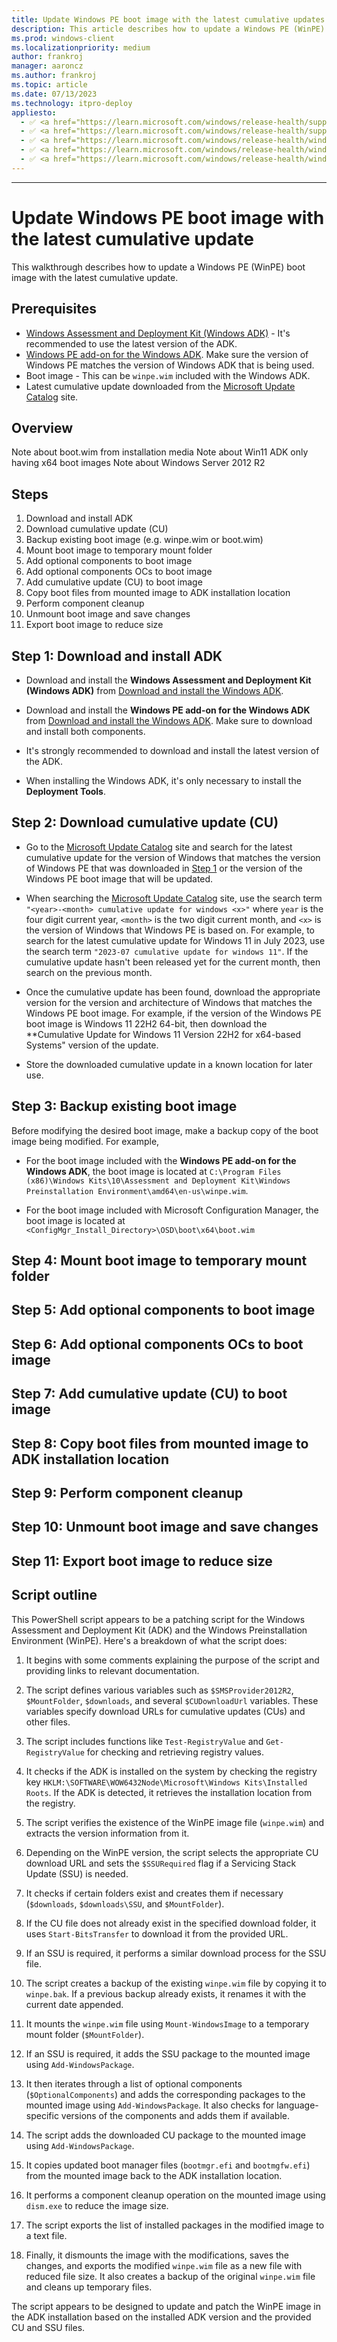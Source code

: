 ```yaml
---
title: Update Windows PE boot image with the latest cumulative updates
description: This article describes how to update a Windows PE (WinPE) boot image with the latest cumulative update.
ms.prod: windows-client
ms.localizationpriority: medium
author: frankroj
manager: aaroncz
ms.author: frankroj
ms.topic: article
ms.date: 07/13/2023
ms.technology: itpro-deploy
appliesto:
  - ✅ <a href="https://learn.microsoft.com/windows/release-health/supported-versions-windows-client" target="_blank">Windows 11</a>
  - ✅ <a href="https://learn.microsoft.com/windows/release-health/supported-versions-windows-client" target="_blank">Windows 10</a>
  - ✅ <a href="https://learn.microsoft.com/windows/release-health/windows-server-release-info" target="_blank">Windows Server 2022</a>
  - ✅ <a href="https://learn.microsoft.com/windows/release-health/windows-server-release-info" target="_blank">Windows Server 2019</a>
  - ✅ <a href="https://learn.microsoft.com/windows/release-health/windows-server-release-info" target="_blank">Windows Server 2016</a>
---
```

---

# Update Windows PE boot image with the latest cumulative update

<!-- 7894697 -->

This walkthrough describes how to update a Windows PE (WinPE) boot image with the latest cumulative update.

## Prerequisites

- [Windows Assessment and Deployment Kit (Windows ADK)](/windows-hardware/get-started/adk-install) - It's recommended to use the latest version of the ADK.
- [Windows PE add-on for the Windows ADK](/windows-hardware/get-started/adk-install). Make sure the version of Windows PE matches the version of Windows ADK that is being used.
- Boot image - This can be `winpe.wim` included with the Windows ADK.
- Latest cumulative update downloaded from the [Microsoft Update Catalog](https://catalog.update.microsoft.com/) site.

## Overview

Note about boot.wim from installation media
Note about Win11 ADK only having x64 boot images
Note about Windows Server 2012 R2

## Steps

1. Download and install ADK
2. Download cumulative update (CU)
3. Backup existing boot image (e.g. winpe.wim or boot.wim)
4. Mount boot image to temporary mount folder
5. Add optional components to boot image
6. Add optional components OCs to boot image
7. Add cumulative update (CU) to boot image
8. Copy boot files from mounted image to ADK installation location
9. Perform component cleanup
10. Unmount boot image and save changes
11. Export boot image to reduce size

## Step 1: Download and install ADK

- Download and install the **Windows Assessment and Deployment Kit (Windows ADK)** from [Download and install the Windows ADK](windows-hardware/get-started/adk-install).

- Download and install the **Windows PE add-on for the Windows ADK** from [Download and install the Windows ADK](windows-hardware/get-started/adk-install). Make sure to download and install both components.

- It's strongly recommended to download and install the latest version of the ADK.

- When installing the Windows ADK, it's only necessary to install the **Deployment Tools**.

## Step 2: Download cumulative update (CU)

- Go to the [Microsoft Update Catalog](https://catalog.update.microsoft.com/) site and search for the latest cumulative update for the version of Windows that matches the version of Windows PE that was downloaded in [Step 1](#step-1-download-and-install-adk) or the version of the Windows PE boot image that will be updated.

- When searching the [Microsoft Update Catalog](https://catalog.update.microsoft.com/) site, use the search term `"<year>-<month> cumulative update for windows <x>"` where `year` is the four digit current year, `<month>` is the two digit current month, and `<x>` is the version of Windows that Windows PE is based on. For example, to search for the latest cumulative update for Windows 11 in July 2023, use the search term `"2023-07 cumulative update for windows 11"`. If the cumulative update hasn't been released yet for the current month, then search on the previous month.

- Once the cumulative update has been found, download the appropriate version for the version and architecture of Windows that matches the Windows PE boot image. For example, if the version of the Windows PE boot image is Windows 11 22H2 64-bit, then download the **Cumulative Update for Windows 11 Version 22H2 for x64-based Systems" version of the update.

- Store the downloaded cumulative update in a known location for later use.

## Step 3: Backup existing boot image

Before modifying the desired boot image, make a backup copy of the boot image being modified. For example,

- For the boot image included with the **Windows PE add-on for the Windows ADK**, the boot image is located at `C:\Program Files (x86)\Windows Kits\10\Assessment and Deployment Kit\Windows Preinstallation Environment\amd64\en-us\winpe.wim`.

- For the boot image included with Microsoft Configuration Manager, the boot image is located at `<ConfigMgr_Install_Directory>\OSD\boot\x64\boot.wim`

## Step 4: Mount boot image to temporary mount folder

## Step 5: Add optional components to boot image

## Step 6: Add optional components OCs to boot image

## Step 7: Add cumulative update (CU) to boot image

## Step 8: Copy boot files from mounted image to ADK installation location

## Step 9: Perform component cleanup

## Step 10: Unmount boot image and save changes

## Step 11: Export boot image to reduce size

## Script outline

This PowerShell script appears to be a patching script for the Windows Assessment and Deployment Kit (ADK) and the Windows Preinstallation Environment (WinPE). Here's a breakdown of what the script does:

1. It begins with some comments explaining the purpose of the script and providing links to relevant documentation.

2. The script defines various variables such as `$SMSProvider2012R2`, `$MountFolder`, `$downloads`, and several `$CUDownloadUrl` variables. These variables specify download URLs for cumulative updates (CUs) and other files.

3. The script includes functions like `Test-RegistryValue` and `Get-RegistryValue` for checking and retrieving registry values.

4. It checks if the ADK is installed on the system by checking the registry key `HKLM:\SOFTWARE\WOW6432Node\Microsoft\Windows Kits\Installed Roots`. If the ADK is detected, it retrieves the installation location from the registry.

5. The script verifies the existence of the WinPE image file (`winpe.wim`) and extracts the version information from it.

6. Depending on the WinPE version, the script selects the appropriate CU download URL and sets the `$SSURequired` flag if a Servicing Stack Update (SSU) is needed.

7. It checks if certain folders exist and creates them if necessary (`$downloads`, `$downloads\SSU`, and `$MountFolder`).

8. If the CU file does not already exist in the specified download folder, it uses `Start-BitsTransfer` to download it from the provided URL.

9. If an SSU is required, it performs a similar download process for the SSU file.

10. The script creates a backup of the existing `winpe.wim` file by copying it to `winpe.bak`. If a previous backup already exists, it renames it with the current date appended.

11. It mounts the `winpe.wim` file using `Mount-WindowsImage` to a temporary mount folder (`$MountFolder`).

12. If an SSU is required, it adds the SSU package to the mounted image using `Add-WindowsPackage`.

13. It then iterates through a list of optional components (`$OptionalComponents`) and adds the corresponding packages to the mounted image using `Add-WindowsPackage`. It also checks for language-specific versions of the components and adds them if available.

14. The script adds the downloaded CU package to the mounted image using `Add-WindowsPackage`.

15. It copies updated boot manager files (`bootmgr.efi` and `bootmgfw.efi`) from the mounted image back to the ADK installation location.

16. It performs a component cleanup operation on the mounted image using `dism.exe` to reduce the image size.

17. The script exports the list of installed packages in the modified image to a text file.

18. Finally, it dismounts the image with the modifications, saves the changes, and exports the modified `winpe.wim` file as a new file with reduced file size. It also creates a backup of the original `winpe.wim` file and cleans up temporary files.

The script appears to be designed to update and patch the WinPE image in the ADK installation based on the installed ADK version and the provided CU and SSU files.

